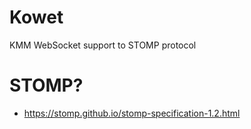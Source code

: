 # Kowet
KMM WebSocket support to STOMP protocol

# STOMP?
- https://stomp.github.io/stomp-specification-1.2.html
